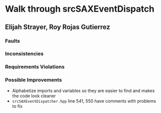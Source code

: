 # Walk through srcSAXEventDispatch
## Elijah Strayer, Roy Rojas Gutierrez

### Faults

### Inconsistencies

### Requirements Violations

### Possible Improvements
- Alphabetize imports and variables so they are easier to find and makes the code look cleaner
- ```srcSAXEventDispatcher.hpp``` line 541, 550 have comments with problems to fix
